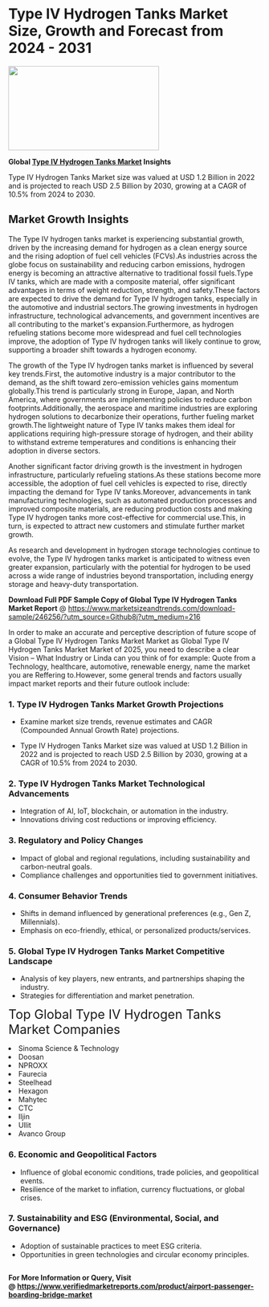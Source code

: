<H1>Type IV Hydrogen Tanks Market Size, Growth and Forecast from 2024 - 2031</H1><img class="aligncenter size-medium wp-image-584254" src="https://thirdeyenews.in/wp-content/uploads/2024/09/Global-Market-Research-300x168.jpeg" alt="" width="300" height="168" /><p><strong>Global&nbsp;<a href="https://www.marketsizeandtrends.com/download-sample/246256/?utm_source=Github8j?utm_medium=216">Type IV Hydrogen Tanks Market</a> Insights</strong></p><p>Type IV Hydrogen Tanks Market size was valued at USD 1.2 Billion in 2022 and is projected to reach USD 2.5 Billion by 2030, growing at a CAGR of 10.5% from 2024 to 2030.</p><p><h2>Market Growth Insights</h2> <p>The Type IV hydrogen tanks market is experiencing substantial growth, driven by the increasing demand for hydrogen as a clean energy source and the rising adoption of fuel cell vehicles (FCVs).As industries across the globe focus on sustainability and reducing carbon emissions, hydrogen energy is becoming an attractive alternative to traditional fossil fuels.Type IV tanks, which are made with a composite material, offer significant advantages in terms of weight reduction, strength, and safety.These factors are expected to drive the demand for Type IV hydrogen tanks, especially in the automotive and industrial sectors.The growing investments in hydrogen infrastructure, technological advancements, and government incentives are all contributing to the market's expansion.Furthermore, as hydrogen refueling stations become more widespread and fuel cell technologies improve, the adoption of Type IV hydrogen tanks will likely continue to grow, supporting a broader shift towards a hydrogen economy.</p> <p>The growth of the Type IV hydrogen tanks market is influenced by several key trends.First, the automotive industry is a major contributor to the demand, as the shift toward zero-emission vehicles gains momentum globally.This trend is particularly strong in Europe, Japan, and North America, where governments are implementing policies to reduce carbon footprints.Additionally, the aerospace and maritime industries are exploring hydrogen solutions to decarbonize their operations, further fueling market growth.The lightweight nature of Type IV tanks makes them ideal for applications requiring high-pressure storage of hydrogen, and their ability to withstand extreme temperatures and conditions is enhancing their adoption in diverse sectors.</p> <p>Another significant factor driving growth is the investment in hydrogen infrastructure, particularly refueling stations.As these stations become more accessible, the adoption of fuel cell vehicles is expected to rise, directly impacting the demand for Type IV tanks.Moreover, advancements in tank manufacturing technologies, such as automated production processes and improved composite materials, are reducing production costs and making Type IV hydrogen tanks more cost-effective for commercial use.This, in turn, is expected to attract new customers and stimulate further market growth.</p> <p>As research and development in hydrogen storage technologies continue to evolve, the Type IV hydrogen tanks market is anticipated to witness even greater expansion, particularly with the potential for hydrogen to be used across a wide range of industries beyond transportation, including energy storage and heavy-duty transportation.</p> <p><span class=""><strong>Download Full PDF Sample Copy of Global Type IV Hydrogen Tanks Market Report</strong> @ <a href="https://www.marketsizeandtrends.com/download-sample/246256/?utm_source=Github8j?utm_medium=216" target="_blank">https://www.marketsizeandtrends.com/download-sample/246256/?utm_source=Github8j?utm_medium=216</a></span></p><p>In order to make an accurate and perceptive description of future scope of a Global&nbsp;Type IV Hydrogen Tanks Market Market as Global&nbsp;Type IV Hydrogen Tanks Market Market of 2025, you need to describe a clear Vision &ndash; What Industry or Linda can you think of for example: Quote from a Technology, healthcare, automotive, renewable energy, name the market you are Reffering to.However, some general trends and factors usually impact market reports and their future outlook include:</p><h3>1.&nbsp;<strong>Type IV Hydrogen Tanks Market Growth Projections</strong></h3><ul><li>Examine market size trends, revenue estimates and CAGR (Compounded Annual Growth Rate) projections.</li><li><p>Type IV Hydrogen Tanks Market size was valued at USD 1.2 Billion in 2022 and is projected to reach USD 2.5 Billion by 2030, growing at a CAGR of 10.5% from 2024 to 2030.</p></li></ul><h3>2.&nbsp;<strong>Type IV Hydrogen Tanks Market Technological Advancements</strong></h3><ul><li>Integration of AI, IoT, blockchain, or automation in the industry.</li><li>Innovations driving cost reductions or improving efficiency.</li></ul><h3>3.&nbsp;<strong>Regulatory and Policy Changes</strong></h3><ul><li>Impact of global and regional regulations, including sustainability and carbon-neutral goals.</li><li>Compliance challenges and opportunities tied to government initiatives.</li></ul><h3>4.&nbsp;<strong>Consumer Behavior Trends</strong></h3><ul><li>Shifts in demand influenced by generational preferences (e.g., Gen Z, Millennials).</li><li>Emphasis on eco-friendly, ethical, or personalized products/services.</li></ul><h3>5.&nbsp;<strong>Global Type IV Hydrogen Tanks Market Competitive Landscape</strong></h3><ul><li>Analysis of key players, new entrants, and partnerships shaping the industry.</li><li>Strategies for differentiation and market penetration.</li></ul><p data-pm-slice="1 1 []"><span style="color: inherit; font-family: inherit; font-size: 25px;">Top Global Type IV Hydrogen Tanks Market Companies</span></p><div class="" data-test-id=""><p><li>Sinoma Science & Technology</li><li> Doosan</li><li> NPROXX</li><li> Faurecia</li><li> Steelhead</li><li> Hexagon</li><li> Mahytec</li><li> CTC</li><li> Iljin</li><li> Ullit</li><li> Avanco Group</li></p></div><h3>6.&nbsp;<strong>Economic and Geopolitical Factors</strong></h3><ul><li>Influence of global economic conditions, trade policies, and geopolitical events.</li><li>Resilience of the market to inflation, currency fluctuations, or global crises.</li></ul><h3>7.&nbsp;<strong>Sustainability and ESG (Environmental, Social, and Governance)</strong></h3><ul><li>Adoption of sustainable practices to meet ESG criteria.</li><li>Opportunities in green technologies and circular economy principles.</li></ul><h2><strong style="font-size: 14px;">For More Information or Query, Visit @&nbsp;</strong><a style="background-color: #ffffff; font-size: 14px;" href="https://www.marketsizeandtrends.com/report/type-iv-hydrogen-tanks-market/" target="_blank">https://www.verifiedmarketreports.com/product/airport-passenger-boarding-bridge-market</a></h2>